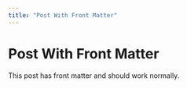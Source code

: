 ```yaml
---
title: "Post With Front Matter"
---
```


# Post With Front Matter

This post has front matter and should work normally.